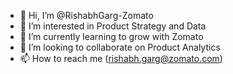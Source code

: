 - 👋 Hi, I’m @RishabhGarg-Zomato
- 👀 I’m interested in Product Strategy and Data
- 🌱 I’m currently learning to grow with Zomato
- 💞️ I’m looking to collaborate on Product Analytics
- 📫 How to reach me (rishabh.garg@zomato.com)

<!---
RishabhGarg-Zomato/RishabhGarg-Zomato is a ✨ special ✨ repository because its `README.md` (this file) appears on your GitHub profile.
You can click the Preview link to take a look at your changes.
--->
